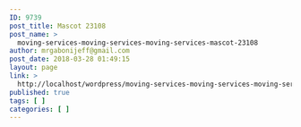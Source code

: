 ```yaml
---
ID: 9739
post_title: Mascot 23108
post_name: >
  moving-services-moving-services-moving-services-mascot-23108
author: mrgabonijeff@gmail.com
post_date: 2018-03-28 01:49:15
layout: page
link: >
  http://localhost/wordpress/moving-services-moving-services-moving-services-mascot-23108/
published: true
tags: [ ]
categories: [ ]
---
```

